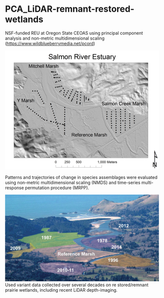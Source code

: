 # PCA_LiDAR-remnant-restored-wetlands
NSF-funded REU at Oregon State CEOAS using principal component analysis and non-metric multidimensional scaling (https://www.wildblueberrymedia.net/pcord)

![LiDAR map of Y-Marsh](/LiDAR/SalmonRiverEstuary.jpg)

Patterns and trajectories of change in species assemblages were evaluated using non-metric multidimensional scaling (NMDS) and time-series multi-response permutation procedure (MRPP).

![Salmon Marsh, Willamette Valley, OR USA](/salmon-marsh.png)
Used variant data collected over several decades on re
stored/remnant prairie wetlands, including recent LiDAR depth-imaging.
